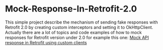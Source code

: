 # Mock-Response-In-Retrofit-2.0

This simple project describe the mechanism of sending fake responses with Retrofit 2.0 by creating custom interceptors and setting it to OkHttpClient. Actually there are a lot of topics and code examples of how to mock responses for Retrofit version under 2.0 for example this one: [Mock API response in Retrofit using custom clients](http://www.cumulations.com/blogs/13/Mock-API-response-in-Retrofit-using-custom-clients)

